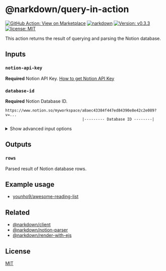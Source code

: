 # @narkdown/query-in-action

[![GitHub Action: View on Marketplace](https://img.shields.io/badge/GitHub%20Action-View_on_Marketplace-blue?logo=github)](https://github.com/marketplace/actions/narkdown-query-in-action)
[![narkdown](https://github.com/younho9/awesome-reading-list/actions/workflows/narkdown.yml/badge.svg?branch=main&event=schedule)](https://github.com/younho9/awesome-reading-list/actions/workflows/narkdown.yml)
[![Version: v0.3.3](https://img.shields.io/badge/Version-v0.3.3-green)](https://github.com/narkdown/query-in-action/releases/tag/v0.3.3)
[![license: MIT](https://img.shields.io/badge/license-MIT-green.svg)](./LICENSE)

This action returns the result of querying and parsing the Notion database.

## Inputs

### `notion-api-key`

**Required** Notion API Key. [How to get Notion API Key](https://developers.notion.com/docs)

### `database-id`

**Required** Notion Database ID.

```
https://www.notion.so/myworkspace/a8aec43384f447ed84390e8e42c2e089?v=...
                                  |--------- Database ID --------|
```

<details>
  <summary>Show advanced input options</summary>

### `date-option-timezone`

Timezone ID used to parse date properties.

_Default_ `Asia/Seoul`

### `date-option-format`

Date formatting rules used to parse data properties.

_Default_ `yyyy-MM-dd HH:mm:ss`

### `sort-option-timestamp`

Database query sorting criteria. `created_time` | `last_edited_time`

_Default_ `created_time`

### `sort-option-direction`

Database query sorting direction. `ascending` | `descending`

_Default_ `descending`

</details>

## Outputs

### `rows`

Parsed result of Notion database rows.

## Example usage

- [younho9/awesome-reading-list](https://github.com/younho9/awesome-reading-list/blob/main/.github/workflows/narkdown.yml)

## Related

- [@narkdown/client](https://github.com/narkdown/client)
- [@narkdown/notion-parser](https://github.com/narkdown/notion-parser)
- [@narkdown/render-with-ejs](https://github.com/narkdown/render-with-ejs)

## License

[MIT](LICENSE)

